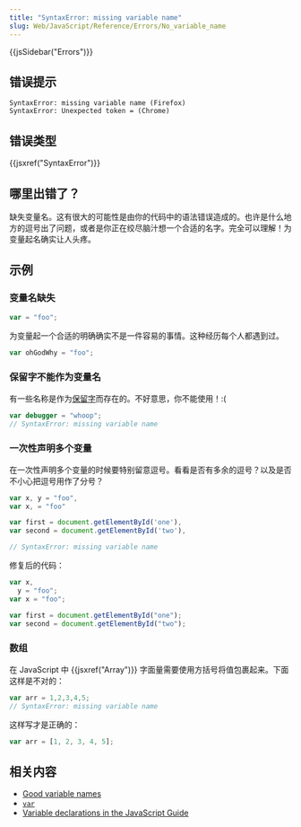 ```yaml
---
title: "SyntaxError: missing variable name"
slug: Web/JavaScript/Reference/Errors/No_variable_name
---
```


{{jsSidebar("Errors")}}

## 错误提示

```plain
SyntaxError: missing variable name (Firefox)
SyntaxError: Unexpected token = (Chrome)
```

## 错误类型

{{jsxref("SyntaxError")}}

## 哪里出错了？

缺失变量名。这有很大的可能性是由你的代码中的语法错误造成的。也许是什么地方的逗号出了问题，或者是你正在绞尽脑汁想一个合适的名字。完全可以理解！为变量起名确实让人头疼。

## 示例

### 变量名缺失

```js example-bad
var = "foo";
```

为变量起一个合适的明确确实不是一件容易的事情。这种经历每个人都遇到过。

```js example-good
var ohGodWhy = "foo";
```

### 保留字不能作为变量名

有一些名称是作为[保留字](/zh-CN/docs/Web/JavaScript/Reference/Lexical_grammar#Keywords)而存在的。不好意思，你不能使用！:(

```js example-bad
var debugger = "whoop";
// SyntaxError: missing variable name
```

### 一次性声明多个变量

在一次性声明多个变量的时候要特别留意逗号。看看是否有多余的逗号？以及是否不小心把逗号用作了分号？

```js example-bad
var x, y = "foo",
var x, = "foo"

var first = document.getElementById('one'),
var second = document.getElementById('two'),

// SyntaxError: missing variable name
```

修复后的代码：

```js example-good
var x,
  y = "foo";
var x = "foo";

var first = document.getElementById("one");
var second = document.getElementById("two");
```

### 数组

在 JavaScript 中 {{jsxref("Array")}} 字面量需要使用方括号将值包裹起来。下面这样是不对的：

```js example-bad
var arr = 1,2,3,4,5;
// SyntaxError: missing variable name
```

这样写才是正确的：

```js example-good
var arr = [1, 2, 3, 4, 5];
```

## 相关内容

- [Good variable names](http://wiki.c2.com/?GoodVariableNames)
- [`var`](/zh-CN/docs/Web/JavaScript/Reference/Statements/var)
- [Variable declarations in the JavaScript Guide](/zh-CN/docs/Web/JavaScript/Guide/Grammar_and_types#Declarations)
